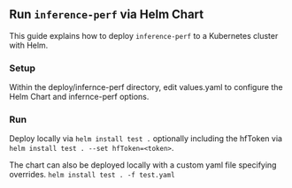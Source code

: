 ## Run `inference-perf` via Helm Chart

This guide explains how to deploy `inference-perf` to a Kubernetes cluster with Helm.

### Setup

Within the deploy/infernce-perf directory, edit values.yaml to configure the Helm Chart and infernce-perf options.

### Run

Deploy locally via `helm install test .` optionally including the hfToken via `helm install test . --set hfToken=<token>`.

The chart can also be deployed locally with a custom yaml file specifying overrides.
`helm install test . -f test.yaml`
